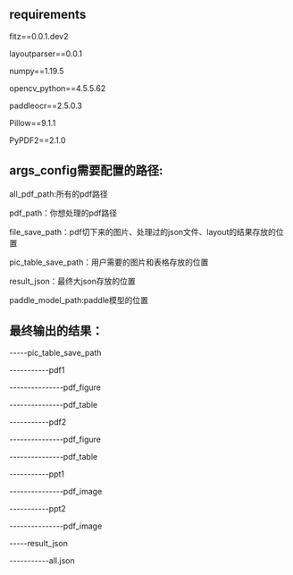 ## requirements


fitz==0.0.1.dev2

layoutparser==0.0.1

numpy==1.19.5

opencv_python==4.5.5.62

paddleocr==2.5.0.3

Pillow==9.1.1

PyPDF2==2.1.0

## args_config需要配置的路径:

all_pdf_path:所有的pdf路径

pdf_path：你想处理的pdf路径

file_save_path：pdf切下来的图片、处理过的json文件、layout的结果存放的位置

pic_table_save_path：用户需要的图片和表格存放的位置

result_json：最终大json存放的位置

paddle_model_path:paddle模型的位置

## 最终输出的结果：

-----pic_table_save_path

-----------pdf1

---------------pdf_figure

---------------pdf_table

-----------pdf2

---------------pdf_figure

---------------pdf_table

-----------ppt1

---------------pdf_image

-----------ppt2

---------------pdf_image

-----result_json

-----------all.json

